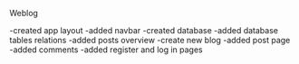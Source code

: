 Weblog

-created app layout
-added navbar
-created database
-added database tables relations
-added posts overview
-create new blog
-added post page
-added comments
-added register and log in pages
